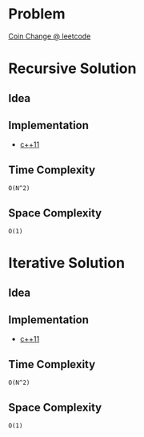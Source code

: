 # Problem

[Coin Change @ leetcode](https://leetcode.com/problems/coin-change/description/)

# Recursive Solution

## Idea


## Implementation

* [c++11](a.cpp)

## Time Complexity

```
O(N^2)
```

## Space Complexity

```
O(1)
```

# Iterative Solution

## Idea


## Implementation

* [c++11](a.cpp)

## Time Complexity

```
O(N^2)
```

## Space Complexity

```
O(1)
```
